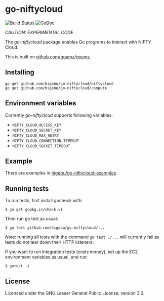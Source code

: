# go-niftycloud

[![Build Status](https://travis-ci.org/higebu/go-niftycloud.svg)](https://travis-ci.org/higebu/go-niftycloud)
[![GoDoc](https://godoc.org/github.com/higebu/niftycloud?status.svg)](https://godoc.org/github.com/higebu/niftycloud)

*CAUTION: EXPERIMENTAL CODE*

The _go-niftycloud_ package enables Go programs to interact with NIFTY Cloud.

This is built on [github.com/goamz/goamz](https://github.com/goamz/goamz).

## Installing

```
go get github.com/higebu/go-niftycloud/niftycloud
go get github.com/higebu/go-niftycloud/compute
```

## Environment variables

Currently _go-niftycloud_ supports following variables.

* `NIFTY_CLOUD_ACCESS_KEY`
* `NIFTY_CLOUD_SECRET_KEY`
* `NIFTY_CLOUD_MAX_RETRY`
* `NIFTY_CLOUD_CONNECTION_TIMEOUT`
* `NIFTY_CLOUD_SOCKET_TIMEOUT`

## Example

There are examples in [higebu/go-niftycloud-examples](https://github.com/higebu/go-niftycloud-examples).

## Running tests

To run tests, first install gocheck with:

`$ go get gopkg.in/check.v1`

Then run go test as usual:

`$ go test github.com/higebu/go-niftycloud/...`

_Note:_ running all tests with the command `go test ./...` will currently fail as tests do not tear down their HTTP listeners.

If you want to run integration tests (costs money), set up the EC2 environment variables as usual, and run:

`$ gotest -i`

## License

Licensed under the GNU Lesser General Public License, version 3.0.
